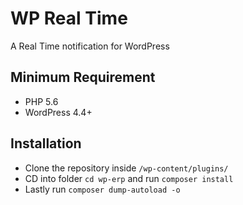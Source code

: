 # WP Real Time 
A Real Time notification for WordPress


## Minimum Requirement
 - PHP 5.6
 - WordPress 4.4+


## Installation

* Clone the repository inside `/wp-content/plugins/`
* CD into folder `cd wp-erp` and run `composer install`
* Lastly run `composer dump-autoload -o`